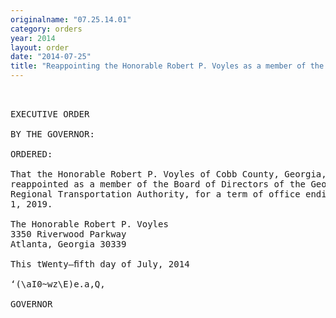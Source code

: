 ```yaml
---
originalname: "07.25.14.01"
category: orders
year: 2014
layout: order
date: "2014-07-25"
title: "Reappointing the Honorable Robert P. Voyles as a member of the Board of Directors of the Georgia Regional Transportation Authority"
---
```

<pre>
 

EXECUTIVE ORDER

BY THE GOVERNOR:

ORDERED:

That the Honorable Robert P. Voyles of Cobb County, Georgia, is
reappointed as a member of the Board of Directors of the Georgia
Regional Transportation Authority, for a term of office ending June
1, 2019.

The Honorable Robert P. Voyles
3350 Riverwood Parkway
Atlanta, Georgia 30339

This tWenty—ﬁfth day of July, 2014

‘(\aI0~wz\E)e.a,Q,

GOVERNOR

</pre>
